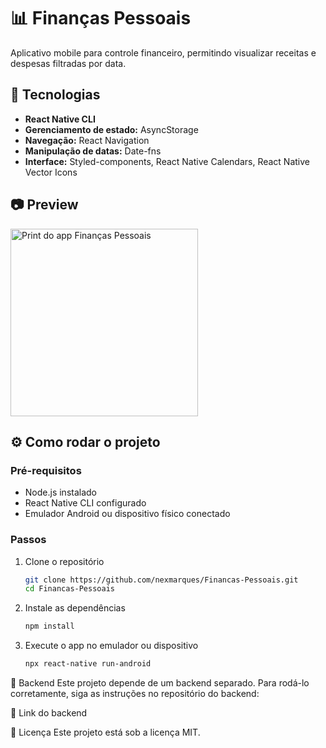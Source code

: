# 📊 Finanças Pessoais  

Aplicativo mobile para controle financeiro, permitindo visualizar receitas e despesas filtradas por data.  

## 🚀 Tecnologias  

- **React Native CLI**  
- **Gerenciamento de estado:** AsyncStorage  
- **Navegação:** React Navigation  
- **Manipulação de datas:** Date-fns  
- **Interface:** Styled-components, React Native Calendars, React Native Vector Icons  

## 📷 Preview  

<img src="./image.png" width="300" alt="Print do app Finanças Pessoais" />

## ⚙️ Como rodar o projeto  

### Pré-requisitos  
- Node.js instalado  
- React Native CLI configurado  
- Emulador Android ou dispositivo físico conectado  

### Passos  

1. Clone o repositório  
   ```bash
   git clone https://github.com/nexmarques/Financas-Pessoais.git
   cd Financas-Pessoais
   ```

2. Instale as dependências
   ```bash
   npm install
   ```

3. Execute o app no emulador ou dispositivo
   ```bash
   npx react-native run-android
   ```

🔗 Backend
Este projeto depende de um backend separado. Para rodá-lo corretamente, siga as instruções no repositório do backend:

🔗 Link do backend


📄 Licença
Este projeto está sob a licença MIT.
